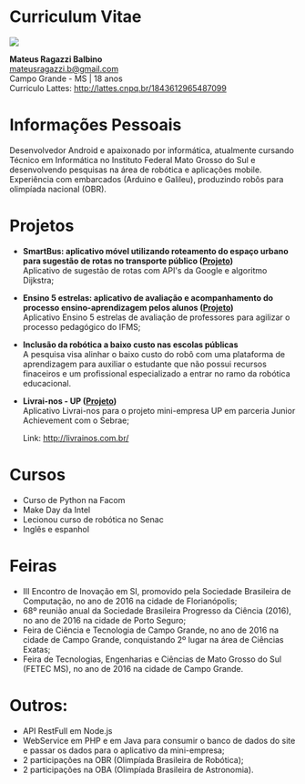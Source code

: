 # Curriculum Vitae


<img src="https://s.gravatar.com/avatar/27c69abc93960b995ff7737abd9c98d8?s=80">

**Mateus Ragazzi Balbino** <br />
mateusragazzi.b@gmail.com <br />
Campo Grande - MS | 18 anos <br />
Curriculo Lattes: http://lattes.cnpq.br/1843612965487099 <br />

# Informações Pessoais
Desenvolvedor Android e apaixonado por informática, atualmente cursando Técnico em Informática no Instituto Federal Mato Grosso do Sul e desenvolvendo pesquisas na área de robótica e aplicações mobile. Experiência com embarcados (Arduino e Galileu), produzindo robôs para olimpíada nacional (OBR).

# Projetos

- **SmartBus: aplicativo móvel utilizando roteamento do espaço urbano para sugestão de rotas no transporte público ([Projeto](https://github.com/mateusragazzi/SmartRoute))** <br />
     Aplicativo de sugestão de rotas com API's da Google e algoritmo Dijkstra;
     
- **Ensino 5 estrelas: aplicativo de avaliação e acompanhamento do processo ensino-aprendizagem pelos alunos ([Projeto](https://github.com/juvenalmuniz/Ensino5Estrelas/commits/master))** <br />
     Aplicativo Ensino 5 estrelas de avaliação de professores para agilizar o processo pedagógico do IFMS;
     
- **Inclusão da robótica a baixo custo nas escolas públicas** <br />
     A pesquisa visa alinhar o baixo custo do robô com uma plataforma de aprendizagem para auxiliar o estudante que não possui recursos finaceiros e um profissional especializado a entrar no ramo da robótica educacional.
     
- **Livrai-nos - UP ([Projeto](https://github.com/mateusragazzi/UP))** <br />
     Aplicativo Livrai-nos para o projeto mini-empresa UP em parceria Junior Achievement com o Sebrae; <br />
     
     Link: http://livrainos.com.br/

# Cursos
- Curso de Python na Facom
- Make Day da Intel
- Lecionou curso de robótica no Senac
- Inglês e espanhol

# Feiras
- III Encontro de Inovação em SI, promovido pela Sociedade Brasileira de Computação, no ano de 2016 na cidade de Florianópolis;
- 68º reunião anual da Sociedade Brasileira Progresso da Ciência (2016), no ano de 2016 na cidade de Porto Seguro;
- Feira de Ciência e Tecnologia de Campo Grande, no ano de 2016 na cidade de Campo Grande, conquistando 2º lugar na área de Ciências Exatas;
- Feira de Tecnologias, Engenharias e Ciências de Mato Grosso do Sul (FETEC MS), no ano de 2016 na cidade de Campo Grande.

# Outros: 
- API RestFull em Node.js
- WebService em PHP e em Java para consumir o banco de dados do site e passar os dados para o aplicativo da mini-empresa;
- 2 participações na OBR (Olimpíada Brasileira de Robótica);
- 2 participações na OBA (Olimpíada Brasileira de Astronomia).
